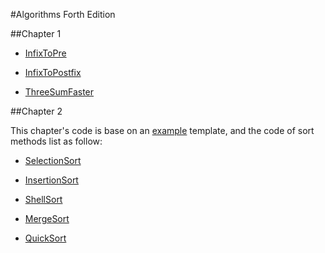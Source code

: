 #Algorithms Forth Edition

##Chapter 1

* [InfixToPre](./Chapter1/InfixToPre.md)

* [InfixToPostfix](./Chapter1/InfixToPostfix.md)

* [ThreeSumFaster](./Chapter1/ThreeSumFaster.md)

##Chapter 2

This chapter's code is base on an [example](./Chapter2/Example.md) template, and the code of sort methods list as follow:

* [SelectionSort](./Chapter2/Selection.md)

* [InsertionSort](./Chapter2/Insertion.md)

* [ShellSort](./Chapter2/Shell.md)

* [MergeSort](./Chapter2/Merge.md)

* [QuickSort](./Chapter2/Quick.md)
